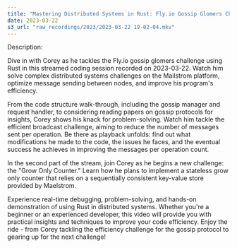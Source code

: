 ```yaml
---
title: "Mastering Distributed Systems in Rust: Fly.io Gossip Glomers Challenge - Live Coding"
date: 2023-03-22
s3_url: "raw_recordings/2023/2023-03-22 19-02-04.mkv"
---
```


Description:

Dive in with Corey as he tackles the Fly.io gossip glomers challenge using Rust in this streamed coding session recorded on 2023-03-22. Watch him solve complex distributed systems challenges on the Mailstrom platform, optimize message sending between nodes, and improve his program's efficiency.

From the code structure walk-through, including the gossip manager and request handler, to considering reading papers on gossip protocols for insights, Corey shows his knack for problem-solving. Watch him tackle the efficient broadcast challenge, aiming to reduce the number of messages sent per operation. Be there as playback unfolds: find out what modifications he made to the code, the issues he faces, and the eventual success he achieves in improving the messages per operation count.

In the second part of the stream, join Corey as he begins a new challenge: the "Grow Only Counter." Learn how he plans to implement a stateless grow only counter that relies on a sequentially consistent key-value store provided by Maelstrom.

Experience real-time debugging, problem-solving, and hands-on demonstration of using Rust in distributed systems. Whether you're a beginner or an experienced developer, this video will provide you with practical insights and techniques to improve your code efficiency. Enjoy the ride - from Corey tackling the efficiency challenge for the gossip protocol to gearing up for the next challenge!
